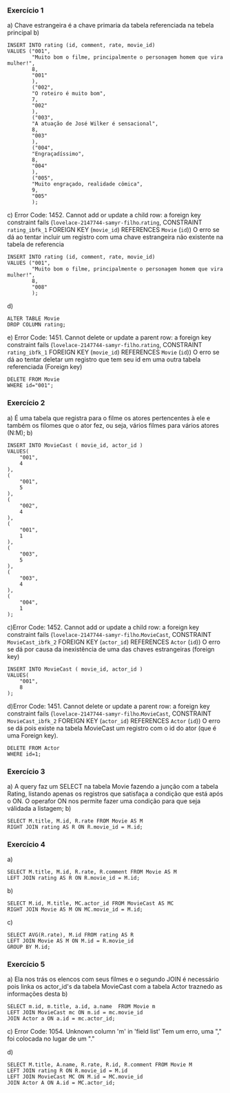 ### Exercício 1
a) Chave estrangeira é a chave primaria da tabela referenciada na tebela principal
b) 
```
INSERT INTO rating (id, comment, rate, movie_id)
VALUES ("001",
		"Muito bom o filme, principalmente o personagem homem que vira mulher!",
        8,
        "001"
		),
        ("002",
		"O roteiro é muito bom",
        7,
        "002"
		),
        ("003",
		"A atuação de José Wilker é sensacional",
        8,
        "003"
		),
        ("004",
		"Engraçadíssimo",
        8,
        "004"
		),
        ("005",
		"Muito engraçado, realidade cômica",
        9,
        "005"
		);
```
c) Error Code: 1452. Cannot add or update a child row: a foreign key constraint fails (`lovelace-2147744-samyr-filho`.`rating`, CONSTRAINT `rating_ibfk_1` FOREIGN KEY (`movie_id`) REFERENCES `Movie` (`id`))
   O erro se dá ao tentar incluir um registro com uma chave estrangeira não existente na tabela de referencia

```
INSERT INTO rating (id, comment, rate, movie_id)
VALUES ("001",
		"Muito bom o filme, principalmente o personagem homem que vira mulher!",
        8,
        "008"
		);
```
d)
```
ALTER TABLE Movie
DROP COLUMN rating;
```
e) Error Code: 1451. Cannot delete or update a parent row: a foreign key constraint fails (`lovelace-2147744-samyr-filho`.`rating`, CONSTRAINT `rating_ibfk_1` FOREIGN KEY (`movie_id`) REFERENCES `Movie` (`id`))
   O erro se dá ao tentar deletar um registro que tem seu id em uma outra tabela referenciada (Foreign key)
```
DELETE FROM Movie
WHERE id="001";
```

### Exercício 2
a) É uma tabela que registra para o filme os atores pertencentes à ele e também os filomes que o ator fez, ou seja, vários filmes para vários atores (N:M);
b)
```
INSERT INTO MovieCast ( movie_id, actor_id )
VALUES(
	"001",
    4
),
(
	"001",
    5
),
(
	"002",
    4
),
(
	"001",
    1
),
(
	"003",
    5
),
(
	"003",
    4
),
(
	"004",
    1
);
```
c)Error Code: 1452. Cannot add or update a child row: a foreign key constraint fails (`lovelace-2147744-samyr-filho`.`MovieCast`, CONSTRAINT `MovieCast_ibfk_2` FOREIGN KEY (`actor_id`) REFERENCES `Actor` (`id`))
  O erro se dá por causa da inexistência de uma das chaves estrangeiras (foreign key)
```
INSERT INTO MovieCast ( movie_id, actor_id )
VALUES(
	"001",
    8
);
```
d)Error Code: 1451. Cannot delete or update a parent row: a foreign key constraint fails (`lovelace-2147744-samyr-filho`.`MovieCast`, CONSTRAINT `MovieCast_ibfk_2` FOREIGN KEY (`actor_id`) REFERENCES `Actor` (`id`))
  O erro se dá pois existe na tabela MovieCast um registro com o id do ator (que é uma Foreign key).
```
DELETE FROM Actor
WHERE id=1;
```

### Exercício 3
a) A query faz um SELECT na tabela Movie fazendo a junção com a tabela Rating, listando apenas os registros que satisfaça a condição que está após o ON.
   O operafor ON nos permite fazer uma condição para que seja válidada a listagem;
b)
```
SELECT M.title, M.id, R.rate FROM Movie AS M
RIGHT JOIN rating AS R ON R.movie_id = M.id;
```

### Exercício 4
a)
```
SELECT M.title, M.id, R.rate, R.comment FROM Movie AS M
LEFT JOIN rating AS R ON R.movie_id = M.id;
```
b)
```
SELECT M.id, M.title, MC.actor_id FROM MovieCast AS MC
RIGHT JOIN Movie AS M ON MC.movie_id = M.id;
```
c)
```
SELECT AVG(R.rate), M.id FROM rating AS R
LEFT JOIN Movie AS M ON M.id = R.movie_id
GROUP BY M.id;
```

### Exercício 5
a) Ela nos trás os elencos com seus filmes e o segundo JOIN é necessário pois linka os actor_id's da tabela MovieCast com a tabela Actor traznedo as informações desta
b)
```
SELECT m.id, m.title, a.id, a.name  FROM Movie m
LEFT JOIN MovieCast mc ON m.id = mc.movie_id
JOIN Actor a ON a.id = mc.actor_id;
```
c) Error Code: 1054. Unknown column 'm' in 'field list'
  Tem um erro, uma "," foi colocada no lugar de um "."

d)
```
SELECT M.title, A.name, R.rate, R.id, R.comment FROM Movie M
LEFT JOIN rating R ON R.movie_id = M.id
LEFT JOIN MovieCast MC ON M.id = MC.movie_id
JOIN Actor A ON A.id = MC.actor_id;
```

